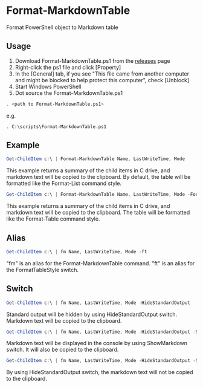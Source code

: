 # Format-MarkdownTable
Format PowerShell object to Markdown table

## Usage

1. Download Format-MarkdownTable.ps1 from the [releases](https://github.com/rykoma/Format-MarkdownTable/releases) page
2. Right-click the ps1 file and click [Property]
3. In the [General] tab, if you see "This file came from another computer and might be blocked to help protect this computer", check [Unblock]
4. Start Windows PowerShell
5. Dot source the Format-MarkdownTable.ps1

```powershell
. <path to Format-MarkdownTable.ps1>
```

e.g.

```
. C:\scripts\Format-MarkdownTable.ps1
```

## Example

```powershell
Get-ChildItem c:\ | Format-MarkdownTable Name, LastWriteTime, Mode
```

This example returns a summary of the child items in C drive, and markdown text will be copied to the clipboard. By default, the table will be formatted like the Format-List command style.

```powershell
Get-ChildItem c:\ | Format-MarkdownTable Name, LastWriteTime, Mode -FormatTableStyle
```

This example returns a summary of the child items in C drive, and markdown text will be copied to the clipboard. The table will be formatted like the Format-Table command style.

## Alias

```powershell
Get-ChildItem c:\ | fm Name, LastWriteTime, Mode -ft 
```

"fm" is an alias for the Format-MarkdownTable command. "ft" is an alias for the FormatTableStyle switch.

## Switch

```powershell
Get-ChildItem c:\ | fm Name, LastWriteTime, Mode -HideStandardOutput
```

Standard output will be hidden by using HideStandardOutput switch. Markdown text will be copied to the clipboard.

```powershell
Get-ChildItem c:\ | fm Name, LastWriteTime, Mode -HideStandardOutput -ShowMarkdown
```

Markdown text will be displayed in the console by using ShowMarkdown switch. It will also be copied to the clipboard.

```powershell
Get-ChildItem c:\ | fm Name, LastWriteTime, Mode -HideStandardOutput -ShowMarkdown -DoNotCopyToClipboard
```

By using HideStandardOutput switch, the markdown text will not be copied to the clipboard.